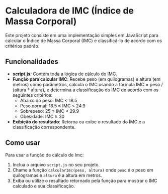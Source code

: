 # Calculadora de IMC (Índice de Massa Corporal)

Este projeto consiste em uma implementação simples em JavaScript para calcular o Índice de Massa Corporal (IMC) e classificá-lo de acordo com os critérios padrão.

## Funcionalidades

- **script.js**: Contém toda a lógica de cálculo do IMC.
- **Função para calcular IMC**: Recebe peso (em quilogramas) e altura (em metros) como parâmetros, calcula o IMC usando a fórmula IMC = peso / (altura * altura), e determina a classificação do IMC de acordo com os seguintes critérios:
  - Abaixo do peso: IMC < 18.5
  - Peso normal: 18.5 ≤ IMC < 24.9
  - Sobrepeso: 25 ≤ IMC < 29.9
  - Obesidade: IMC ≥ 30
- **Exibição do resultado**: Retorna ou exibe o resultado do IMC e a classificação correspondente.

## Como usar

Para usar a função de cálculo de Imc:

1. Inclua o arquivo `script.js` no seu projeto.
2. Chame a função `calcularImc(peso, altura)` onde `peso` é o peso em quilogramas e `altura` é a altura em metros.
3. Exiba ou utilize o resultado retornado pela função para mostrar o IMC calculado e sua classificação.


